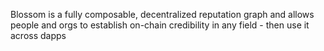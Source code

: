 Blossom is a fully composable, decentralized reputation graph and allows people and orgs to establish on-chain credibility in any field - then use it across dapps
